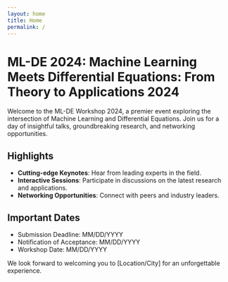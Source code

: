 ```yaml
---
layout: home
title: Home
permalink: /
---
```


# ML-DE 2024: Machine Learning Meets Differential Equations: From Theory to Applications 2024

Welcome to the ML-DE Workshop 2024, a premier event exploring the intersection of Machine Learning and Differential Equations. Join us for a day of insightful talks, groundbreaking research, and networking opportunities.

## Highlights

- **Cutting-edge Keynotes**: Hear from leading experts in the field.
- **Interactive Sessions**: Participate in discussions on the latest research and applications.
- **Networking Opportunities**: Connect with peers and industry leaders.

## Important Dates

- Submission Deadline: MM/DD/YYYY
- Notification of Acceptance: MM/DD/YYYY
- Workshop Date: MM/DD/YYYY

We look forward to welcoming you to [Location/City] for an unforgettable experience.

